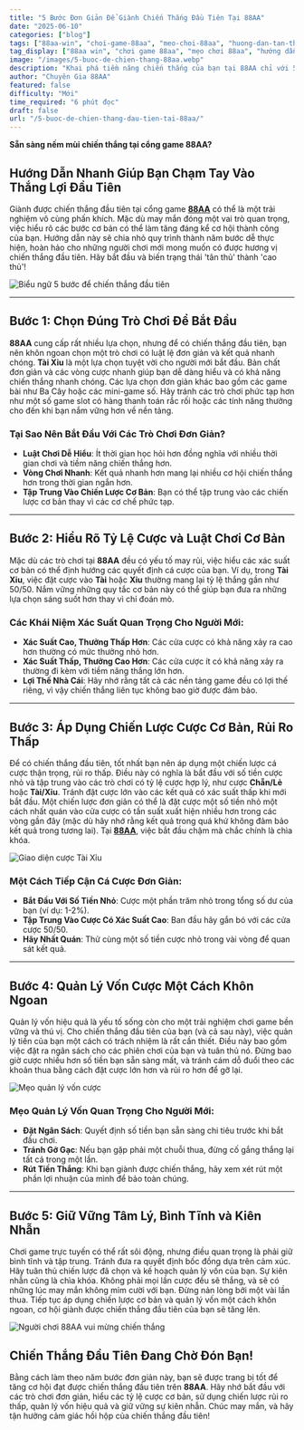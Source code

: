 ```yaml
---
title: "5 Bước Đơn Giản Để Giành Chiến Thắng Đầu Tiên Tại 88AA"
date: "2025-06-10"
categories: ["blog"]
tags: ["88aa-win", "choi-game-88aa", "meo-choi-88aa", "huong-dan-tan-thu-88aa", "chien-thang-88aa", "game-bai-88aa"]
tag_display: ["88aa win", "chơi game 88aa", "mẹo chơi 88aa", "hướng dẫn tân thủ 88aa", "chiến thắng 88aa", "game bài 88aa"]
image: "/images/5-buoc-de-chien-thang-88aa.webp"
description: "Khai phá tiềm năng chiến thắng của bạn tại 88AA chỉ với 5 bước đơn giản. Học cách chọn đúng trò chơi, hiểu luật chơi, quản lý vốn và áp dụng chiến lược cơ bản để có chiến thắng đầu tiên."
author: "Chuyên Gia 88AA"
featured: false
difficulty: "Mới"
time_required: "6 phút đọc"
draft: false
url: "/5-buoc-de-chien-thang-dau-tien-tai-88aa/"
---
```



**Sẵn sàng nếm mùi chiến thắng tại cổng game **88AA**?**
## Hướng Dẫn Nhanh Giúp Bạn Chạm Tay Vào Thắng Lợi Đầu Tiên


Giành được chiến thắng đầu tiên tại cổng game [**88AA**](https://88aa.com.co "88AA") có thể là một trải nghiệm vô cùng phấn khích. Mặc dù may mắn đóng một vai trò quan trọng, việc hiểu rõ các bước cơ bản có thể làm tăng đáng kể cơ hội thành công của bạn. Hướng dẫn này sẽ chia nhỏ quy trình thành năm bước dễ thực hiện, hoàn hảo cho những người chơi mới mong muốn có được hương vị chiến thắng đầu tiên. Hãy bắt đầu và biến trạng thái 'tân thủ' thành 'cao thủ'!


![Biểu ngữ 5 bước để chiến thắng đầu tiên](/images/5-buoc-de-chien-thang-88aa.webp)


---


## Bước 1: Chọn Đúng Trò Chơi Để Bắt Đầu


**88AA** cung cấp rất nhiều lựa chọn, nhưng để có chiến thắng đầu tiên, bạn nên khôn ngoan chọn một trò chơi có luật lệ đơn giản và kết quả nhanh chóng. **Tài Xỉu** là một lựa chọn tuyệt vời cho người mới bắt đầu. Bản chất đơn giản và các vòng cược nhanh giúp bạn dễ dàng hiểu và có khả năng chiến thắng nhanh chóng. Các lựa chọn đơn giản khác bao gồm các game bài như Ba Cây hoặc các mini-game số. Hãy tránh các trò chơi phức tạp hơn như một số game slot có hàng thanh toán rắc rối hoặc các tính năng thưởng cho đến khi bạn nắm vững hơn về nền tảng.


### Tại Sao Nên Bắt Đầu Với Các Trò Chơi Đơn Giản?
- **Luật Chơi Dễ Hiểu**: Ít thời gian học hỏi hơn đồng nghĩa với nhiều thời gian chơi và tiềm năng chiến thắng hơn.
- **Vòng Chơi Nhanh**: Kết quả nhanh hơn mang lại nhiều cơ hội chiến thắng hơn trong thời gian ngắn hơn.
- **Tập Trung Vào Chiến Lược Cơ Bản**: Bạn có thể tập trung vào các chiến lược cơ bản thay vì các cơ chế phức tạp.


---


## Bước 2: Hiểu Rõ Tỷ Lệ Cược và Luật Chơi Cơ Bản


Mặc dù các trò chơi tại **88AA** đều có yếu tố may rủi, việc hiểu các xác suất cơ bản có thể định hướng các quyết định cá cược của bạn. Ví dụ, trong **Tài Xỉu**, việc đặt cược vào **Tài** hoặc **Xỉu** thường mang lại tỷ lệ thắng gần như 50/50. Nắm vững những quy tắc cơ bản này có thể giúp bạn đưa ra những lựa chọn sáng suốt hơn thay vì chỉ đoán mò.


### Các Khái Niệm Xác Suất Quan Trọng Cho Người Mới:
- **Xác Suất Cao, Thưởng Thấp Hơn**: Các cửa cược có khả năng xảy ra cao hơn thường có mức thưởng nhỏ hơn.
- **Xác Suất Thấp, Thưởng Cao Hơn**: Các cửa cược ít có khả năng xảy ra thường đi kèm với tiềm năng thắng lớn hơn.
- **Lợi Thế Nhà Cái**: Hãy nhớ rằng tất cả các nền tảng game đều có lợi thế riêng, vì vậy chiến thắng liên tục không bao giờ được đảm bảo.


---


## Bước 3: Áp Dụng Chiến Lược Cược Cơ Bản, Rủi Ro Thấp


Để có chiến thắng đầu tiên, tốt nhất bạn nên áp dụng một chiến lược cá cược thận trọng, rủi ro thấp. Điều này có nghĩa là bắt đầu với số tiền cược nhỏ và tập trung vào các trò chơi có tỷ lệ cược hợp lý, như cược **Chẵn/Lẻ** hoặc **Tài/Xỉu**. Tránh đặt cược lớn vào các kết quả có xác suất thấp khi mới bắt đầu. Một chiến lược đơn giản có thể là đặt cược một số tiền nhỏ một cách nhất quán vào cửa cược có tần suất xuất hiện nhiều hơn trong các vòng gần đây (mặc dù hãy nhớ rằng kết quả trong quá khứ không đảm bảo kết quả trong tương lai). Tại [**88AA**](https://88aa.com.co "88AA"), việc bắt đầu chậm mà chắc chính là chìa khóa.


![Giao diện cược Tài Xỉu](/images/giao-dien-cuoc-tai-xiu-88aa.webp)


### Một Cách Tiếp Cận Cá Cược Đơn Giản:
- **Bắt Đầu Với Số Tiền Nhỏ**: Cược một phần trăm nhỏ trong tổng số dư của bạn (ví dụ: 1-2%).
- **Tập Trung Vào Cược Có Xác Suất Cao**: Ban đầu hãy gắn bó với các cửa cược 50/50.
- **Hãy Nhất Quán**: Thử cùng một số tiền cược nhỏ trong vài vòng để quan sát kết quả.


---


## Bước 4: Quản Lý Vốn Cược Một Cách Khôn Ngoan


Quản lý vốn hiệu quả là yếu tố sống còn cho một trải nghiệm chơi game bền vững và thú vị. Cho chiến thắng đầu tiên của bạn (và cả sau này), việc quản lý tiền của bạn một cách có trách nhiệm là rất cần thiết. Điều này bao gồm việc đặt ra ngân sách cho các phiên chơi của bạn và tuân thủ nó. Đừng bao giờ cược nhiều hơn số tiền bạn sẵn sàng mất, và tránh cám dỗ đuổi theo các khoản thua bằng cách đặt cược lớn hơn và rủi ro hơn để gỡ lại.


![Mẹo quản lý vốn cược](/images/quan-ly-von-cuoc-88aa.webp)


### Mẹo Quản Lý Vốn Quan Trọng Cho Người Mới:
- **Đặt Ngân Sách**: Quyết định số tiền bạn sẵn sàng chi tiêu trước khi bắt đầu chơi.
- **Tránh Gỡ Gạc**: Nếu bạn gặp phải một chuỗi thua, đừng cố gắng thắng lại tất cả trong một lần.
- **Rút Tiền Thắng**: Khi bạn giành được chiến thắng, hãy xem xét rút một phần lợi nhuận của mình để bảo toàn chúng.


---


## Bước 5: Giữ Vững Tâm Lý, Bình Tĩnh và Kiên Nhẫn


Chơi game trực tuyến có thể rất sôi động, nhưng điều quan trọng là phải giữ bình tĩnh và tập trung. Tránh đưa ra quyết định bốc đồng dựa trên cảm xúc. Hãy tuân thủ chiến lược đã chọn và kế hoạch quản lý vốn của bạn. Sự kiên nhẫn cũng là chìa khóa. Không phải mọi lần cược đều sẽ thắng, và sẽ có những lúc may mắn không mỉm cười với bạn. Đừng nản lòng bởi một vài lần thua. Tiếp tục áp dụng chiến lược cơ bản và quản lý vốn một cách khôn ngoan, cơ hội giành được chiến thắng đầu tiên của bạn sẽ tăng lên.


![Người chơi 88AA vui mừng chiến thắng](/images/nguoi-choi-vui-mung-chien-thang-88aa.webp)


## Chiến Thắng Đầu Tiên Đang Chờ Đón Bạn!


Bằng cách làm theo năm bước đơn giản này, bạn sẽ được trang bị tốt để tăng cơ hội đạt được chiến thắng đầu tiên trên **88AA**. Hãy nhớ bắt đầu với các trò chơi đơn giản, hiểu các tỷ lệ cược cơ bản, sử dụng chiến lược rủi ro thấp, quản lý vốn hiệu quả và giữ vững sự kiên nhẫn. Chúc may mắn, và hãy tận hưởng cảm giác hồi hộp của chiến thắng đầu tiên!


